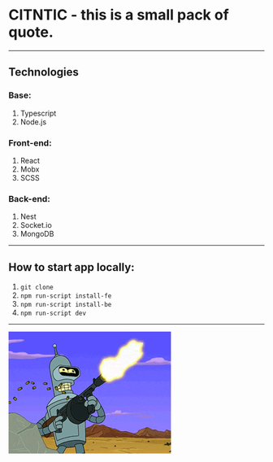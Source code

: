 # CITNTIC - this is a small pack of quote.

<hr>

## Technologies
### Base:
1) Typescript
2) Node.js
### Front-end:
1) React
2) Mobx
3) SCSS
### Back-end:
1) Nest
2) Socket.io
3) MongoDB

<hr>

## How to start app locally:
1) `git clone`
2) `npm run-script install-fe`
3) `npm run-script install-be`
4) `npm run-script dev`

<hr>

![Demo gif](./bender.gif)